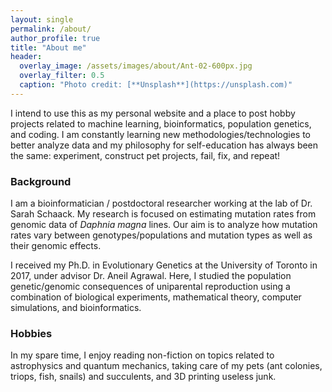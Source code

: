```yaml
---
layout: single
permalink: /about/
author_profile: true
title: "About me"
header:
  overlay_image: /assets/images/about/Ant-02-600px.jpg
  overlay_filter: 0.5
  caption: "Photo credit: [**Unsplash**](https://unsplash.com)"
---
```


I intend to use this as my personal website and a place to post hobby projects related to machine learning, bioinformatics, population genetics, and coding. I am constantly learning new methodologies/technologies to better analyze data and my philosophy for self-education has always been the same: experiment, construct pet projects, fail, fix, and repeat! 

### Background

I am a bioinformatician / postdoctoral researcher working at the lab of Dr. Sarah Schaack. My research is focused on estimating mutation rates from genomic data of *Daphnia magna* lines. Our aim is to analyze how mutation rates vary between genotypes/populations and mutation types as well as their genomic effects.

I received my Ph.D. in Evolutionary Genetics at the University of Toronto in 2017, under advisor Dr. Aneil Agrawal. Here, I studied the population genetic/genomic consequences of uniparental reproduction using a combination of biological experiments, mathematical theory, computer simulations, and bioinformatics.

### Hobbies

In my spare time, I enjoy reading non-fiction on topics related to astrophysics and quantum mechanics, taking care of my pets (ant colonies, triops, fish, snails) and succulents, and 3D printing useless junk.